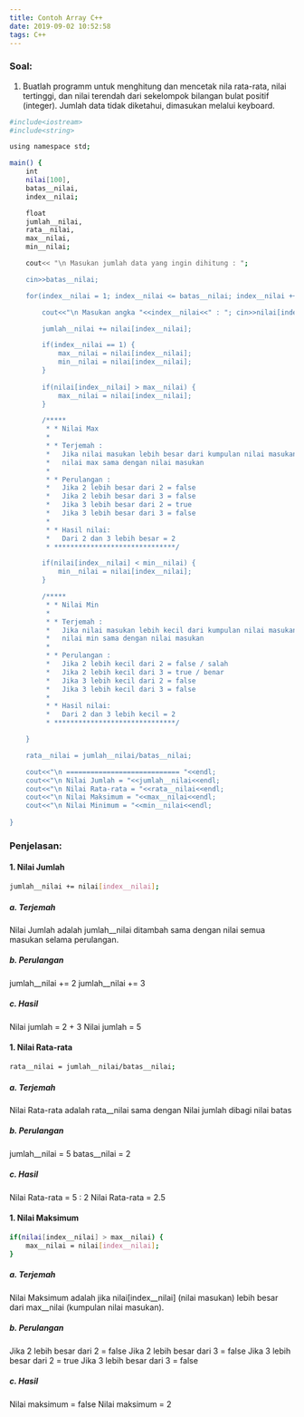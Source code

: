 ```yaml
---
title: Contoh Array C++
date: 2019-09-02 10:52:58
tags: C++
---
```


### Soal:
1. Buatlah programm untuk menghitung dan mencetak nila rata-rata, nilai tertinggi, dan nilai terendah dari sekelompok bilangan bulat positif (integer). Jumlah data tidak diketahui, dimasukan melalui keyboard.

``` bash
#include<iostream>
#include<string>

using namespace std;

main() {
    int 
    nilai[100], 
    batas__nilai, 
    index__nilai;

    float 
    jumlah__nilai, 
    rata__nilai, 
    max__nilai,
    min__nilai; 

    cout<< "\n Masukan jumlah data yang ingin dihitung : ";

    cin>>batas__nilai;

    for(index__nilai = 1; index__nilai <= batas__nilai; index__nilai ++) {

        cout<<"\n Masukan angka "<<index__nilai<<" : "; cin>>nilai[index__nilai];

        jumlah__nilai += nilai[index__nilai];

        if(index__nilai == 1) {
            max__nilai = nilai[index__nilai];
            min__nilai = nilai[index__nilai];
        }
        
        if(nilai[index__nilai] > max__nilai) {
            max__nilai = nilai[index__nilai];
        } 

        /*****
         * * Nilai Max
         * 
         * * Terjemah :
         *   Jika nilai masukan lebih besar dari kumpulan nilai masukan,
         *   nilai max sama dengan nilai masukan
         * 
         * * Perulangan :
         *   Jika 2 lebih besar dari 2 = false 
         *   Jika 2 lebih besar dari 3 = false
         *   Jika 3 lebih besar dari 2 = true
         *   Jika 3 lebih besar dari 3 = false
         * 
         * * Hasil nilai:
         *   Dari 2 dan 3 lebih besar = 2 
         * ******************************/        

        if(nilai[index__nilai] < min__nilai) {
            min__nilai = nilai[index__nilai];
        }

        /*****
         * * Nilai Min
         * 
         * * Terjemah :
         *   Jika nilai masukan lebih kecil dari kumpulan nilai masukan,
         *   nilai min sama dengan nilai masukan
         * 
         * * Perulangan :
         *   Jika 2 lebih kecil dari 2 = false / salah
         *   Jika 2 lebih kecil dari 3 = true / benar
         *   Jika 3 lebih kecil dari 2 = false
         *   Jika 3 lebih kecil dari 3 = false
         * 
         * * Hasil nilai:
         *   Dari 2 dan 3 lebih kecil = 2 
         * ******************************/ 

    }

    rata__nilai = jumlah__nilai/batas__nilai;

    cout<<"\n ============================ "<<endl;
    cout<<"\n Nilai Jumlah = "<<jumlah__nilai<<endl;
    cout<<"\n Nilai Rata-rata = "<<rata__nilai<<endl;
    cout<<"\n Nilai Maksimum = "<<max__nilai<<endl;
    cout<<"\n Nilai Minimum = "<<min__nilai<<endl;
    
}
```

### Penjelasan:

#### 1. Nilai Jumlah
``` bash
jumlah__nilai += nilai[index__nilai];
```
##### a. Terjemah
Nilai Jumlah 
adalah jumlah__nilai ditambah sama dengan nilai semua masukan selama perulangan.

##### b. Perulangan
jumlah__nilai += 2
jumlah__nilai += 3

##### c. Hasil
Nilai jumlah = 2 + 3
Nilai jumlah = 5


#### 1. Nilai Rata-rata
``` bash
rata__nilai = jumlah__nilai/batas__nilai;
```
##### a. Terjemah
Nilai Rata-rata 
adalah rata__nilai sama dengan Nilai jumlah dibagi nilai batas

##### b. Perulangan
jumlah__nilai = 5
batas__nilai  = 2

##### c. Hasil
Nilai Rata-rata = 5 : 2
Nilai Rata-rata = 2.5


#### 1. Nilai Maksimum
``` bash
if(nilai[index__nilai] > max__nilai) {
    max__nilai = nilai[index__nilai];
} 
```
##### a. Terjemah
Nilai Maksimum 
adalah jika nilai[index__nilai] (nilai masukan) lebih besar dari max__nilai (kumpulan nilai masukan).

##### b. Perulangan
Jika 2 lebih besar dari 2 = false 
Jika 2 lebih besar dari 3 = false
Jika 3 lebih besar dari 2 = true
Jika 3 lebih besar dari 3 = false

##### c. Hasil
Nilai maksimum = false
Nilai maksimum = 2